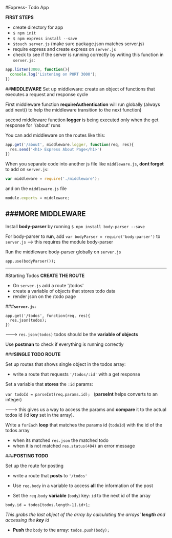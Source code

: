 #Express- Todo App

**FIRST STEPS**

- create directory for app
- ```$ npm init```
- ```$ npm express install --save```
- ```$touch server.js``` (make sure package.json matches server.js)
- require express and create express on ```server.js```
- check to see if the server is running correctly by writing this function in ```server.js```: 

```javascript
app.listen(3000, function(){
  console.log('Listening on PORT 3000');
})
```

##**MIDDLEWARE**
Set up middleware: create an object of functions that executes a request and response cycle

First middleware function **requireAuthentication** will run globally
(always add next() to help the middleware transition to the next function)

second middleware function **logger** is being executed only when the get response for '/about' runs

You can add middleware on the routes like this: 

```javascript
app.get('/about', middleware.logger, function(req, res){
  res.send('<h1> Express About Page</h1>')
})
```

When you separate code into another js file like `middleware.js`,
**dont forget** to add on `server.js`:

```javascript
var middleware = require('./middleware');
```

and on the ```middleware.js``` file 

```javascript
module.exports = middleware;
```

###MORE MIDDLEWARE
---
Install **body-parser** by running `$ npm install body-parser --save`

For body-parser to **run**, add `var bodyParser = require('body-parser')` to `server.js` --> this requires the module body-parser

Run the middleware body-parser globally on `server.js`

```
app.use(bodyParser());
```

---

#Starting Todos
**CREATE THE ROUTE**

- On `server.js` add a route '/todos' 
- create a variable of objects that stores todo data
- render json on the /todo page

###**`server.js`:**

```
app.get('/todos', function(req, res){
  res.json(todos);
})
```

---> ```res.json(todos)``` todos should be the **variable of objects**

Use **postman** to check if everything is running correctly

###**SINGLE TODO ROUTE**

Set up routes that shows single object in the todos array:

- write a route that requests `'/todos/:id'` with a get response

Set a variable that **stores** the `:id` params:

`var todoId = parseInt(req.params.id); ` (**parseInt** helps converts to an integer)

---> this gives us a way to access the params and **compare** it to the actual todos id (id **key** set in the array).

Write a `forEach` **loop** that matches the params id (`todoId`) with the id of the todos array

- when its matched `res.json` the matched todo
- when it is not matched `res.status(404)` an error message 

###**POSTING TODO**

Set up the route for posting 

- write a route that **posts** to `'/todos'` 

- Use `req.body` in a variable to access **all** the information of the post

- Set the `req.body` **variable** (`body`) key: `id` to the next id of the array

```
body.id = todos[todos.length-1].id+1;
```

_This grabs the last object of the array by calculating the arrays' **length** and accessing the **key** id_

- **Push** the `body` to the array: ```todos.push(body);```
